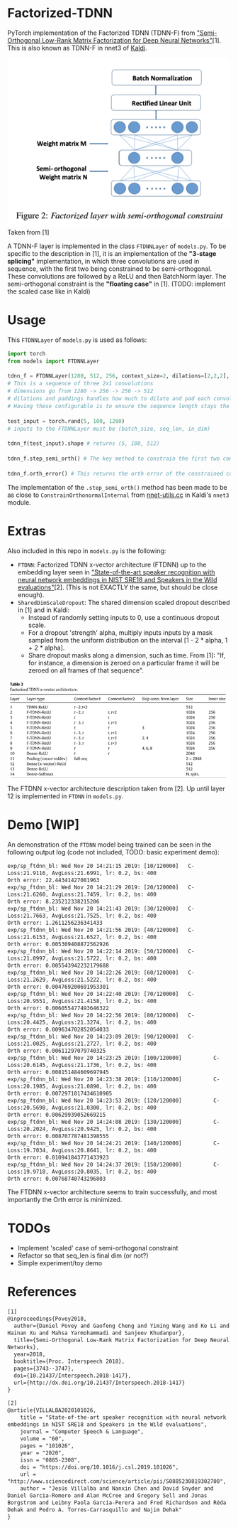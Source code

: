 # Factorized-TDNN

PyTorch implementation of the Factorized TDNN (TDNN-F) from ["Semi-Orthogonal Low-Rank Matrix Factorization for Deep Neural Networks"](http://danielpovey.com/files/2018_interspeech_tdnnf.pdf)[1]. This is also known as TDNN-F in nnet3 of [Kaldi](https://github.com/kaldi-asr/kaldi).

![model_fig](figures/ftdnn.png?raw=true "ftdnn diag") Taken from [1]

A TDNN-F layer is implemented in the class `FTDNNLayer` of `models.py`. To be specific to the description in [1], it is an implementation of the **"3-stage splicing"** implementation, in which three convolutions are used in sequence, with the first two being constrained to be semi-orthogonal. These convolutions are followed by a ReLU and then BatchNorm layer. The semi-orthogonal constraint is the **"floating case"** in [1]. (TODO: implement the scaled case like in Kaldi)

# Usage

This `FTDNNLayer` of `models.py` is used as follows:

```python
import torch
from models import FTDNNLayer

tdnn_f = FTDNNLayer(1280, 512, 256, context_size=2, dilations=[2,2,2], paddings=[1,1,1])
# This is a sequence of three 2x1 convolutions
# dimensions go from 1280 -> 256 -> 256 -> 512
# dilations and paddings handles how much to dilate and pad each convolution
# Having these configurable is to ensure the sequence length stays the same

test_input = torch.rand(5, 100, 1280)
# inputs to the FTDNNLayer must be (batch_size, seq_len, in_dim)

tdnn_f(test_input).shape # returns (5, 100, 512)

tdnn_f.step_semi_orth() # The key method to constrain the first two convolutions, perform after every SGD step

tdnn_f.orth_error() # This returns the orth error of the constrained convs, useful for debugging
```

The implementation of the `.step_semi_orth()` method has been made to be as close to `ConstrainOrthonormalInternal` from [nnet-utils.cc](https://github.com/kaldi-asr/kaldi/blob/master/src/nnet3/nnet-utils.cc) in Kaldi's `nnet3` module.

# Extras

Also included in this repo in `models.py` is the following:
 * `FTDNN`: Factorized TDNN x-vector architecture (FTDNN) up to the embedding layer seen in  ["State-of-the-art speaker recognition with neural network embeddings in NIST SRE18 and Speakers in the Wild evaluations"](https://www.sciencedirect.com/science/article/pii/S0885230819302700)[2]. (This is not EXACTLY the same, but should be close enough).
 * `SharedDimScaleDropout`: The shared dimension scaled dropout described in [1] and in Kaldi:
     * Instead of randomly setting inputs to 0, use a continuous dropout scale.
     * For a dropout 'strength' alpha, multiply inputs inputs by a mask sampled from the uniform distribution on the interval [1 - 2 \* alpha, 1 + 2 \* alpha].
     * Share dropout masks along a dimension, such as time. From [1]: "If, for instance, a dimension is zeroed on a particular frame it will be zeroed on all frames of that sequence".

![model_fig](figures/ftdnn_arch.png?raw=true "ftdnn arch") The FTDNN x-vector architecture description taken from [2]. Up until layer 12 is implemented in `FTDNN` in `models.py`.


# Demo [WIP]

An demonstration of the `FTDNN` model being trained can be seen in the following output log (code not included, TODO: basic experiment demo):

```
exp/sp_ftdnn_bl: Wed Nov 20 14:21:15 2019: [10/120000]   C-Loss:21.9116, AvgLoss:21.6991, lr: 0.2, bs: 400
Orth error: 22.44341427081963
exp/sp_ftdnn_bl: Wed Nov 20 14:21:29 2019: [20/120000]   C-Loss:21.6260, AvgLoss:21.7459, lr: 0.2, bs: 400
Orth error: 8.235212338215206
exp/sp_ftdnn_bl: Wed Nov 20 14:21:43 2019: [30/120000]   C-Loss:21.7663, AvgLoss:21.7525, lr: 0.2, bs: 400
Orth error: 1.2611256236341433
exp/sp_ftdnn_bl: Wed Nov 20 14:21:56 2019: [40/120000]   C-Loss:21.6153, AvgLoss:21.6527, lr: 0.2, bs: 400
Orth error: 0.005309408872562926
exp/sp_ftdnn_bl: Wed Nov 20 14:22:14 2019: [50/120000]   C-Loss:21.0997, AvgLoss:21.5722, lr: 0.2, bs: 400
Orth error: 0.005543942232179688
exp/sp_ftdnn_bl: Wed Nov 20 14:22:26 2019: [60/120000]   C-Loss:21.2629, AvgLoss:21.5222, lr: 0.2, bs: 400
Orth error: 0.004769200691953301
exp/sp_ftdnn_bl: Wed Nov 20 14:22:40 2019: [70/120000]   C-Loss:20.9551, AvgLoss:21.4158, lr: 0.2, bs: 400
Orth error: 0.006055477493646322
exp/sp_ftdnn_bl: Wed Nov 20 14:22:56 2019: [80/120000]   C-Loss:20.4425, AvgLoss:21.3274, lr: 0.2, bs: 400
Orth error: 0.009634702852054033
exp/sp_ftdnn_bl: Wed Nov 20 14:23:09 2019: [90/120000]   C-Loss:21.0025, AvgLoss:21.2727, lr: 0.2, bs: 400
Orth error: 0.00611297079740325
exp/sp_ftdnn_bl: Wed Nov 20 14:23:25 2019: [100/120000]          C-Loss:20.6145, AvgLoss:21.1736, lr: 0.2, bs: 400
Orth error: 0.008151484609697945
exp/sp_ftdnn_bl: Wed Nov 20 14:23:38 2019: [110/120000]          C-Loss:20.1985, AvgLoss:21.0890, lr: 0.2, bs: 400
Orth error: 0.0072971017434610985
exp/sp_ftdnn_bl: Wed Nov 20 14:23:53 2019: [120/120000]          C-Loss:20.5698, AvgLoss:21.0300, lr: 0.2, bs: 400
Orth error: 0.00629939052669215
exp/sp_ftdnn_bl: Wed Nov 20 14:24:08 2019: [130/120000]          C-Loss:20.2024, AvgLoss:20.9425, lr: 0.2, bs: 400
Orth error: 0.008707787481398555
exp/sp_ftdnn_bl: Wed Nov 20 14:24:21 2019: [140/120000]          C-Loss:19.7034, AvgLoss:20.8641, lr: 0.2, bs: 400
Orth error: 0.010941843771433923
exp/sp_ftdnn_bl: Wed Nov 20 14:24:37 2019: [150/120000]          C-Loss:19.9718, AvgLoss:20.8035, lr: 0.2, bs: 400
Orth error: 0.00768740743296803
```

The FTDNN x-vector architecture seems to train successfully, and most importantly the Orth error is minimized.

# TODOs

* Implement 'scaled' case of semi-orthogonal constraint
* Refactor so that seq_len is final dim (or not?)
* Simple experiment/toy demo

# References

```
[1]
@inproceedings{Povey2018,
  author={Daniel Povey and Gaofeng Cheng and Yiming Wang and Ke Li and Hainan Xu and Mahsa Yarmohammadi and Sanjeev Khudanpur},
  title={Semi-Orthogonal Low-Rank Matrix Factorization for Deep Neural Networks},
  year=2018,
  booktitle={Proc. Interspeech 2018},
  pages={3743--3747},
  doi={10.21437/Interspeech.2018-1417},
  url={http://dx.doi.org/10.21437/Interspeech.2018-1417}
}
```

```
[2]
@article{VILLALBA2020101026,
    title = "State-of-the-art speaker recognition with neural network embeddings in NIST SRE18 and Speakers in the Wild evaluations",
    journal = "Computer Speech & Language",
    volume = "60",
    pages = "101026",
    year = "2020",
    issn = "0885-2308",
    doi = "https://doi.org/10.1016/j.csl.2019.101026",
    url = "http://www.sciencedirect.com/science/article/pii/S0885230819302700",
    author = "Jesús Villalba and Nanxin Chen and David Snyder and Daniel Garcia-Romero and Alan McCree and Gregory Sell and Jonas Borgstrom and Leibny Paola García-Perera and Fred Richardson and Réda Dehak and Pedro A. Torres-Carrasquillo and Najim Dehak"
}
```
